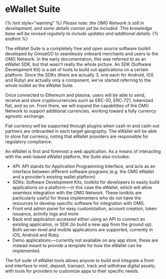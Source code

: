 # eWallet Suite

{% hint style="warning" %}
_Please note: the OMG Network is still in development, and some details cannot yet be included. This knowledge base will be revised regularly to include updates and additional details._
{% endhint %}

The eWallet Suite is a completely free and open source software toolkit developed by OmiseGO to seamlessly onboard merchants and users to the OMG Network. In the early documentation, this was referred to as an eWallet SDK, but that wasn’t really the whole picture. An SDK \(Software Development Kit\) is a set of tools to build out applications on a certain platform. Since the SDKs \(there are actually 3, one each for Android, iOS and Ruby\) are actually only a component, we’ve started referring to the whole toolkit as the eWallet Suite.

Once connected to Ethereum and plasma, users will be able to send, receive and store cryptocurrencies such as ERC-20, ERC-721, tokenized fiat, and so on. From there, we will expand the capabilities of the OMG Network to support additional currencies, working toward a fully currency agnostic exchange.

Fiat currency will be supported through plugins when cash-in and cash-out partners are onboarded in each target geography. The eWallet will be able to store fiat currency, noting that eWallet providers are responsible for regulatory compliance.

An eWallet is first and foremost a web application. As a means of interacting with the web-based eWallet platform, the Suite also includes:

* API: API stands for Application Programming Interface, and acts as an interface between different software programs \(e.g. the OMG eWallet and a provider’s existing wallet platform\)
* SDKs: Software Development Kits, toolkits for developers to easily build applications on a platform — in this case the eWallet, which will allow seamless integration with the OMG Network. These toolkits are particularly useful for those implementers who do not have the resources to develop specific software for integration with OMG.
* Front end admin panel for easy customization, account creation, token issuance, activity logs and more
* Back end application accessed either using an API to connect an existing application, or SDK \(to build a new app from the ground up\). Both server-level and mobile applications are supported, currently in iOS, Android and Ruby.
* Demo applications — currently not available on any app store, these are instead meant to provide a template for how the eWallet can be implemented.

The full suite of eWallet tools allows anyone to build and integrate a front end interface to mint, deposit, transact, track and withdraw digital assets; with tools for providers to customize apps to their specific needs.

